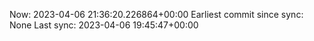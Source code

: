 Now: 2023-04-06 21:36:20.226864+00:00 Earliest commit since sync: None Last sync: 2023-04-06 19:45:47+00:00
